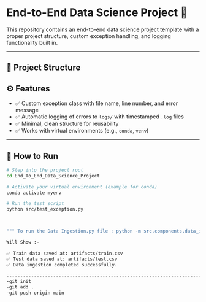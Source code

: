 # End-to-End Data Science Project 🚀

This repository contains an end-to-end data science project template with a proper project structure, custom exception handling, and logging functionality built in.

---

## 📁 Project Structure

## ⚙️ Features

- ✅ Custom exception class with file name, line number, and error message
- ✅ Automatic logging of errors to `logs/` with timestamped `.log` files
- ✅ Minimal, clean structure for reusability
- ✅ Works with virtual environments (e.g., `conda`, `venv`)

---

## 🧪 How to Run

```bash
# Step into the project root
cd End_To_End_Data_Science_Project

# Activate your virtual environment (example for conda)
conda activate myenv

# Run the test script
python src/test_exception.py



""" To run the Data Ingestion.py file : python -m src.components.data_ingestion """

Will Show :-

✅ Train data saved at: artifacts/train.csv
✅ Test data saved at: artifacts/test.csv
✅ Data ingestion completed successfully.

-----------------------------------------------------------------------------------------------
-git init
-git add .
-git push origin main


